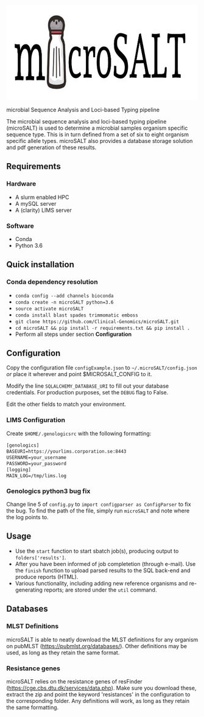 <p align="center">
  <a href="https://github.com/sylvinite/microSALT">
    <img width="1000" height="250" src="artwork/microsalt.jpg"/>
  </a>
</p>

microbial Sequence Analysis and Loci-based Typing pipeline

The microbial sequence analysis and loci-based typing pipeline (microSALT) is used to determine a microbial samples organism specific sequence type. This is in turn defined from a set of six to eight organism specific allele types. microSALT also provides a database storage solution and pdf generation of these results.

## Requirements
### Hardware
* A slurm enabled HPC
* A mySQL server
* A (clarity) LIMS server

### Software
* Conda
* Python 3.6

## Quick installation
### Conda dependency resolution
* `conda config --add channels bioconda`
* `conda create -n microSALT python=3.6`
* `source activate microSALT`
* `conda install blast spades trimmomatic emboss`
* `git clone https://github.com/Clinical-Genomics/microSALT.git`
* `cd microSALT && pip install -r requirements.txt && pip install .`
* Perform all steps under section  __Configuration__

## Configuration
Copy the configuration file `configExample.json` to `~/.microSALT/config.json` _or_ place it wherever and point $MICROSALT_CONFIG to it.

Modify the line `SQLALCHEMY_DATABASE_URI` to fill out your database credentials. For production purposes, set the `DEBUG` flag to False.

Edit the other fields to match your environment.

### LIMS Configuration
Create `$HOME/.genologicsrc` with the following formatting:
```
[genologics]
BASEURI=https://yourlims.corporation.se:8443
USERNAME=your_username
PASSWORD=your_password
[logging]
MAIN_LOG=/tmp/lims.log
```

### Genologics python3 bug fix
Change line 5 of `config.py` to `import configparser as ConfigParser` to fix the bug.
To find the path of the file, simply run `microSALT` and note where the log points to.

## Usage
* Use the `start` function to start sbatch job(s), producing output to `folders['results']`.
* After you have been informed of job completetion (through e-mail). Use the `finish` function to upload parsed results to the SQL back-end and produce reports (HTML).
* Various functionality, including adding new reference organisms and re-generating reports; are stored under the `util` command.

## Databases
### MLST Definitions
microSALT is able to neatly download the MLST definitions for any organism on pubMLST (https://pubmlst.org/databases/).
Other definitions may be used, as long as they retain the same format. 

### Resistance genes
microSALT relies on the resistance genes of resFinder (https://cge.cbs.dtu.dk/services/data.php).
Make sure you download these, extract the zip and point the keyword 'resistances' in the configuration to the corresponding folder.
Any definitions will work, as long as they retain the same formatting.
